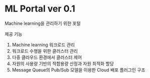# ML Portal ver 0.1

Machine learning을 관리하기 위한 포털

제공 기능
1. Machine learning 워크로드 관리
2. 워크로드 수행을 위한 클러스터 관리
3. 다중 클라우드 환경에서 클러스터 제어
4. 자원의 사용량 기반의 적합용량 산정과 자원 최적화 할당
5. Message Queue의 Pub/Sub 모델을 이용한 Cloud 배포 플러그인 구조 

